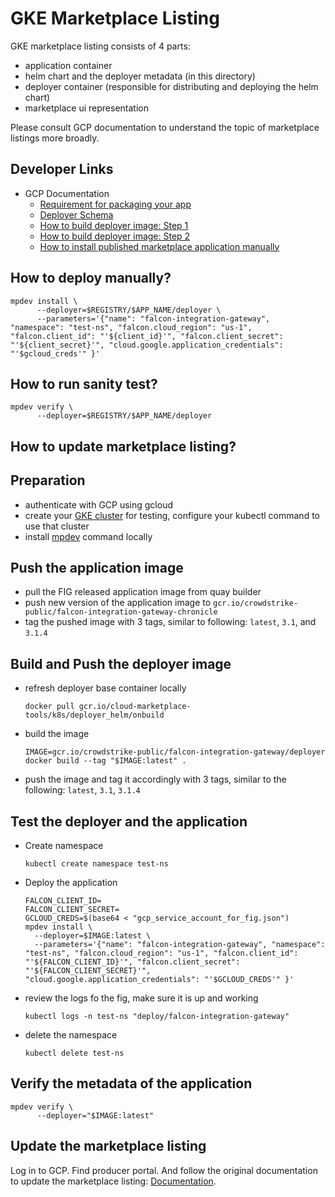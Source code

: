 # GKE Marketplace Listing

GKE marketplace listing consists of 4 parts:
 - application container
 - helm chart and the deployer metadata (in this directory)
 - deployer container (responsible for distributing and deploying the helm chart)
 - marketplace ui representation

Please consult GCP documentation to understand the topic of marketplace listings more broadly.

## Developer Links

 - GCP Documentation
   - [Requirement for packaging your app](https://cloud.google.com/marketplace/docs/partners/kubernetes/create-app-package)
   - [Deployer Schema](https://github.com/GoogleCloudPlatform/marketplace-k8s-app-tools/blob/master/docs/schema.md#x-google-marketplace-1)
   - [How to build deployer image: Step 1](https://github.com/GoogleCloudPlatform/marketplace-k8s-app-tools/blob/master/docs/building-deployer.md)
   - [How to build deployer image: Step 2](https://github.com/GoogleCloudPlatform/marketplace-k8s-app-tools/blob/master/docs/building-deployer-helm.md)
   - [How to install published marketplace application manually](https://github.com/GoogleCloudPlatform/marketplace-k8s-app-tools/blob/master/docs/mpdev-references.md#installing-a-published-marketplace-app)

## How to deploy manually?
```
mpdev install \
      --deployer=$REGISTRY/$APP_NAME/deployer \
      --parameters='{"name": "falcon-integration-gateway", "namespace": "test-ns", "falcon.cloud_region": "us-1", "falcon.client_id": "'${client_id}'", "falcon.client_secret": "'${client_secret}'", "cloud.google.application_credentials": "'$gcloud_creds'" }'
```

## How to run sanity test?
```
mpdev verify \
      --deployer=$REGISTRY/$APP_NAME/deployer
```

## How to update marketplace listing?

## Preparation

 - authenticate with GCP using gcloud
 - create your [GKE cluster](https://cloud.google.com/kubernetes-engine/docs/deploy-app-cluster#create_cluster) for testing, configure your kubectl command to use that cluster
 - install [mpdev](https://github.com/GoogleCloudPlatform/marketplace-k8s-app-tools/blob/master/docs/tool-prerequisites.md) command locally

## Push the application image

 - pull the FIG released application image from quay builder
 - push new version of the application image to `gcr.io/crowdstrike-public/falcon-integration-gateway-chronicle`
 - tag the pushed image with 3 tags, similar to following: `latest`, `3.1`, and `3.1.4`

## Build and Push the deployer image

 - refresh deployer base container locally
   ```
   docker pull gcr.io/cloud-marketplace-tools/k8s/deployer_helm/onbuild
   ```
 - build the image
   ```
   IMAGE=gcr.io/crowdstrike-public/falcon-integration-gateway/deployer
   docker build --tag "$IMAGE:latest" .
   ```
 - push the image and tag it accordingly with 3 tags, similar to the following: `latest`, `3.1`, `3.1.4`

## Test the deployer and the application

 - Create namespace
   ```
   kubectl create namespace test-ns
   ```
 - Deploy the application
   ```
   FALCON_CLIENT_ID=
   FALCON_CLIENT_SECRET=
   GCLOUD_CREDS=$(base64 < "gcp_service_account_for_fig.json")
   mpdev install \
     --deployer=$IMAGE:latest \
     --parameters='{"name": "falcon-integration-gateway", "namespace": "test-ns", "falcon.cloud_region": "us-1", "falcon.client_id": "'${FALCON_CLIENT_ID}'", "falcon.client_secret": "'${FALCON_CLIENT_SECRET}'", "cloud.google.application_credentials": "'$GCLOUD_CREDS'" }'
   ```
 - review the logs fo the fig, make sure it is up and working
   ```
   kubectl logs -n test-ns "deploy/falcon-integration-gateway"
   ```
 - delete the namespace
   ```
   kubectl delete test-ns
   ```

## Verify the metadata of the application

```
mpdev verify \
      --deployer="$IMAGE:latest"
```

## Update the marketplace listing

Log in to GCP. Find producer portal. And follow the original documentation to update the marketplace listing: [Documentation](https://cloud.google.com/marketplace/docs/partners/kubernetes/maintaining-product).


